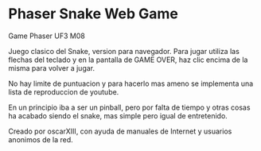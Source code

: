 # Phaser Snake Web Game
Game Phaser UF3 M08

Juego clasico del Snake, version para navegador.
Para jugar utiliza las flechas del teclado y en la pantalla de GAME OVER, haz clic encima de la misma para volver a jugar.

No hay limite de puntuacion y para hacerlo mas ameno se implementa una lista de reproduccion de youtube.

En un principio iba a ser un pinball, pero por falta de tiempo y otras cosas ha acabado siendo el snake, mas simple pero igual de entretenido.

Creado por oscarXIII, con ayuda de manuales de Internet y usuarios anonimos de la red.
